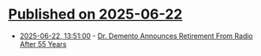 # [Published on 2025-06-22](index.md)

* [2025-06-22, 13:51:00](https://soylentnews.org/article.pl?sid=25/06/21/1934229&from=rss) - [Dr. Demento Announces Retirement From Radio After 55 Years](https://soylentnews.org/article.pl?sid=25/06/21/1934229&from=rss)
